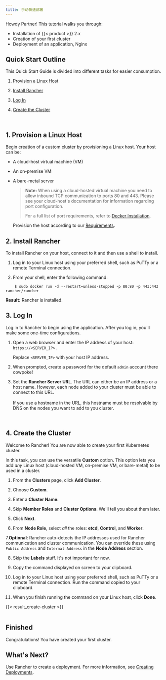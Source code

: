 ```yaml
---
title: 手动快速部署
---
```


Howdy Partner! This tutorial walks you through:

- Installation of {{< product >}} 2.x
- Creation of your first cluster
- Deployment of an application, Nginx

## Quick Start Outline

This Quick Start Guide is divided into different tasks for easier consumption.

<!-- TOC -->

1.  [Provision a Linux Host](#1-provision-a-linux-host)

1.  [Install Rancher](#2-install-rancher)

1.  [Log In](#3-log-in)

1.  [Create the Cluster](#4-create-the-cluster)

<!-- /TOC -->
<br/>

## 1. Provision a Linux Host

Begin creation of a custom cluster by provisioning a Linux host. Your host can be:

- A cloud-host virtual machine (VM)
- An on-premise VM
- A bare-metal server

  > **Note:**
  > When using a cloud-hosted virtual machine you need to allow inbound TCP communication to ports 80 and 443. Please see your cloud-host's documentation for information regarding port configuration.
  >
  > For a full list of port requirements, refer to [Docker Installation](/docs/cluster-provisioning/node-requirements/).

  Provision the host according to our [Requirements](/docs/installation/requirements/).

## 2. Install Rancher

To install Rancher on your host, connect to it and then use a shell to install.

1.  Log in to your Linux host using your preferred shell, such as PuTTy or a remote Terminal connection.

2.  From your shell, enter the following command:

```
    $ sudo docker run -d --restart=unless-stopped -p 80:80 -p 443:443 rancher/rancher
```

**Result:** Rancher is installed.

## 3. Log In

Log in to Rancher to begin using the application. After you log in, you'll make some one-time configurations.

1.  Open a web browser and enter the IP address of your host: `https://<SERVER_IP>` .

    Replace `<SERVER_IP>` with your host IP address.

2.  When prompted, create a password for the default `admin` account there cowpoke!

3.  Set the **Rancher Server URL**. The URL can either be an IP address or a host name. However, each node added to your cluster must be able to connect to this URL.<br/><br/>If you use a hostname in the URL, this hostname must be resolvable by DNS on the nodes you want to add to you cluster.

<br/>

## 4. Create the Cluster

Welcome to Rancher! You are now able to create your first Kubernetes cluster.

In this task, you can use the versatile **Custom** option. This option lets you add _any_ Linux host (cloud-hosted VM, on-premise VM, or bare-metal) to be used in a cluster.

1.  From the **Clusters** page, click **Add Cluster**.

2.  Choose **Custom**.

3.  Enter a **Cluster Name**.

4.  Skip **Member Roles** and **Cluster Options**. We'll tell you about them later.

5.  Click **Next**.

6.  From **Node Role**, select _all_ the roles: **etcd**, **Control**, and **Worker**.

7.**Optional**: Rancher auto-detects the IP addresses used for Rancher communication and cluster communication. You can override these using `Public Address` and `Internal Address` in the **Node Address** section.

8.  Skip the **Labels** stuff. It's not important for now.

9.  Copy the command displayed on screen to your clipboard.

10. Log in to your Linux host using your preferred shell, such as PuTTy or a remote Terminal connection. Run the command copied to your clipboard.

11. When you finish running the command on your Linux host, click **Done**.

{{< result_create-cluster >}}
<br/>
<br/>

## Finished

Congratulations! You have created your first cluster.

## What's Next?

Use Rancher to create a deployment. For more information, see [Creating Deployments](/docs/quick-start-guide/workload).
